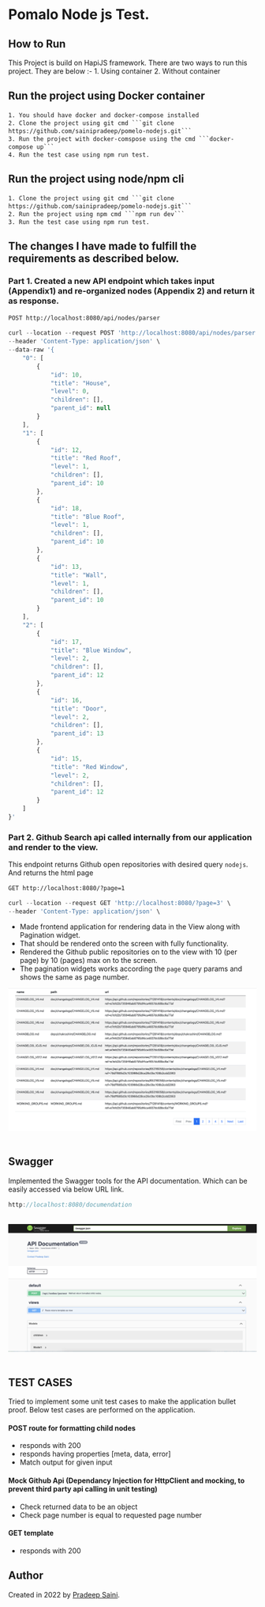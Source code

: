 # Pomalo Node js Test.


## How to Run
This Project is build on HapiJS framework. There are two ways to run this project. They are below :-
    1. Using container
    2. Without container


## Run the project using Docker container
    1. You should have docker and docker-compose installed
    2. Clone the project using git cmd ```git clone https://github.com/sainipradeep/pomelo-nodejs.git```
    3. Run the project with docker-comspose using the cmd ```docker-compose up```
    4. Run the test case using npm run test.
    
## Run the project using node/npm cli
    1. Clone the project using git cmd ```git clone https://github.com/sainipradeep/pomelo-nodejs.git```
    2. Run the project using npm cmd ```npm run dev```
    3. Run the test case using npm run test.


## The changes I have made to fulfill the requirements as described below. 

### Part 1. Created a new API endpoint which takes input (Appendix1) and re-organized nodes (Appendix 2) and return it as response. 

```http
POST http://localhost:8080/api/nodes/parser
```

```javascript
curl --location --request POST 'http://localhost:8080/api/nodes/parser' \
--header 'Content-Type: application/json' \
--data-raw '{
    "0": [
        {
            "id": 10,
            "title": "House",
            "level": 0,
            "children": [],
            "parent_id": null
        }
    ],
    "1": [
        {
            "id": 12,
            "title": "Red Roof",
            "level": 1,
            "children": [],
            "parent_id": 10
        },
        {
            "id": 18,
            "title": "Blue Roof",
            "level": 1,
            "children": [],
            "parent_id": 10
        },
        {
            "id": 13,
            "title": "Wall",
            "level": 1,
            "children": [],
            "parent_id": 10
        }
    ],
    "2": [
        {
            "id": 17,
            "title": "Blue Window",
            "level": 2,
            "children": [],
            "parent_id": 12
        },
        {
            "id": 16,
            "title": "Door",
            "level": 2,
            "children": [],
            "parent_id": 13
        },
        {
            "id": 15,
            "title": "Red Window",
            "level": 2,
            "children": [],
            "parent_id": 12
        }
    ]
}'
```

### Part 2. Github Search api called internally from our application and render to the view.

This endpoint returns Github open repositories with desired query `nodejs`. And returns the html page

```http
GET http://localhost:8080/?page=1
```

```javascript
curl --location --request GET 'http://localhost:8080/?page=3' \
--header 'Content-Type: application/json' \
```

- Made frontend application for rendering data in the View along with Pagination widget. 
- That should be rendered onto the screen with fully functionality.
- Rendered the Github public repositories on to the view with 10 (per page) by 10 (pages) max on to the screen. 
- The pagination widgets works according the `page` query params and shows the same as page number.
&nbsp;

![View Screenschot](images/template.png?raw=true "Template View")
&nbsp;

## Swagger

Implemented the Swagger tools for the API documentation. Which can be easily accessed via below URL link.

```javascript
http://localhost:8080/documendation
```
&nbsp;
![Swagger Screenshot](images/swagger.png?raw=true "Swagger Integeration")
&nbsp;

## TEST CASES

Tried to implement some unit test cases to make the application bullet proof. Below test cases are performed on the application.

#### POST route for formatting child nodes
- responds with 200
- responds having properties [meta, data, error]
- Match output for given input

#### Mock Github Api (Dependancy Injection for HttpClient and mocking, to prevent third party api calling in unit testing)
- Check returned data to be an object
- Check page number is equal to requested page number

#### GET template
- responds with 200

## Author

Created in 2022 by [Pradeep Saini](https://sainipradeep.com/).